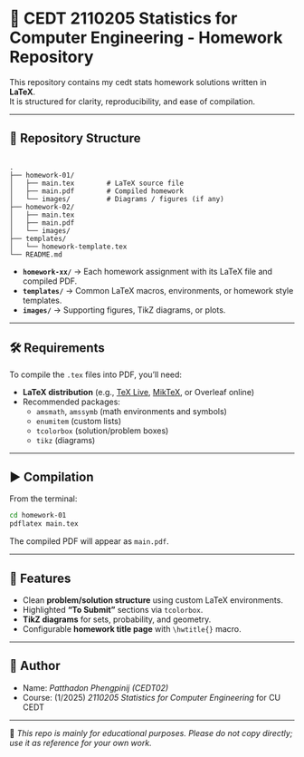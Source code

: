# 📘 CEDT 2110205 Statistics for Computer Engineering - Homework Repository

This repository contains my cedt stats homework solutions written in **LaTeX**.  
It is structured for clarity, reproducibility, and ease of compilation.

---

## 📂 Repository Structure

```

.
├── homework-01/
│   ├── main.tex        # LaTeX source file
│   ├── main.pdf        # Compiled homework
│   └── images/         # Diagrams / figures (if any)
├── homework-02/
│   ├── main.tex
│   ├── main.pdf
│   └── images/
├── templates/
│   └── homework-template.tex
└── README.md

````

- **`homework-xx/`** → Each homework assignment with its LaTeX file and compiled PDF.  
- **`templates/`** → Common LaTeX macros, environments, or homework style templates.  
- **`images/`** → Supporting figures, TikZ diagrams, or plots.  

---

## 🛠️ Requirements

To compile the `.tex` files into PDF, you’ll need:

- **LaTeX distribution** (e.g., [TeX Live](https://tug.org/texlive/), [MikTeX](https://miktex.org/), or Overleaf online)  
- Recommended packages:
  - `amsmath`, `amssymb` (math environments and symbols)
  - `enumitem` (custom lists)
  - `tcolorbox` (solution/problem boxes)
  - `tikz` (diagrams)

---

## ▶️ Compilation

From the terminal:

```bash
cd homework-01
pdflatex main.tex
````

The compiled PDF will appear as `main.pdf`.

---

## 📑 Features

* Clean **problem/solution structure** using custom LaTeX environments.
* Highlighted **“To Submit”** sections via `tcolorbox`.
* **TikZ diagrams** for sets, probability, and geometry.
* Configurable **homework title page** with `\hwtitle{}` macro.

---

## 👤 Author

* Name: *Patthadon Phengpinij (CEDT02)*
* Course: (1/2025) *2110205 Statistics for Computer Engineering* for CU CEDT
---

📌 *This repo is mainly for educational purposes. Please do not copy directly; use it as reference for your own work.*
